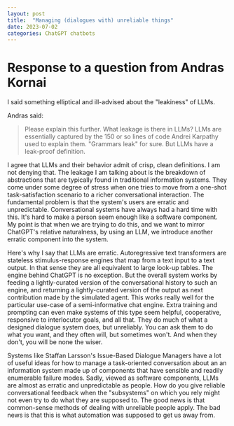 ```yaml
---
layout: post
title:  "Managing (dialogues with) unreliable things"
date: 2023-07-02
categories: ChatGPT chatbots
---
```

# Response to a question from Andras Kornai

I said something elliptical and ill-advised about the "leakiness" of LLMs.


Andras said:
> Please explain this further. What leakage is there in LLMs? 
> LLMs are essentially captured by the 150 or so lines of code Andrei Karpathy used to explain them. "Grammars leak" for sure. But LLMs have a leak-proof definition.

I agree that LLMs and their behavior admit of crisp, clean definitions. I am not denying that. The leakage I am talking about is the breakdown of abstractions that are
typically found in traditional information systems. They come under some degree of stress when one tries to move from a one-shot task-satisfaction scenario to a richer conversational interaction.
The fundamental problem is that the system's users are erratic and unpredictable. Conversational systems have always had a hard time with this. It's hard to make a person seem enough like a software
component. My point is that when we are trying to do this, and we want to mirror ChatGPT's relative naturalness, by using an LLM, we introduce another erratic component into the system.

Here's why I say that LLMs are erratic. Autoregressive text transformers are stateless stimulus-response engines that map from a text input to a text output. In that sense they are all equivalent to large look-up tables. The engine behind ChatGPT is no exception.
But the overall system works by feeding a lightly-curated version of the conversational history to such an engine, and returning a lightly-curated version of the output as next contribution made by the simulated agent.  This works really well for the
particular use-case of a semi-informative chat engine. Extra training and prompting can even make systems of this type seem helpful, cooperative, responsive to interlocutor goals, and all that. They do much of what a designed dialogue system does, 
but unreliably. You can ask them to do what you want, and they often will, but sometimes won't. And when they don't, you will be none the wiser.

Systems like Staffan Larsson's Issue-Based Dialogue Managers have a lot of useful ideas for how to manage a task-oriented 
conversation about an an information system made up of components that have sensible and readily enumerable failure modes. Sadly, viewed as software components, LLMs are almost as erratic and unpredictable as people. How do you give 
reliable conversational feedback when the "subsystems" on which you rely might not even try to do what they are supposed to. The good news is that common-sense methods of dealing with unreliable people apply. The bad news is that this 
is what automation was supposed to get us away from.
